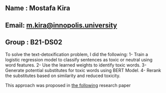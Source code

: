 ## Name : Mostafa Kira
## Email: m.kira@innopolis.university
## Group : B21-DS02

To solve the text-detoxification problem, I did the following:
1- Train a logistic regression model to classify sentences as toxic or neutral using word features.
2- Use the learned weights to identify toxic words.
3- Generate potential substitutes for toxic words using BERT Model.
4- Rerank the substitutes based on similarity and reduced toxicity.

This approach was proposed in [the following](https://aclanthology.org/2021.emnlp-main.629.pdf) research paper
